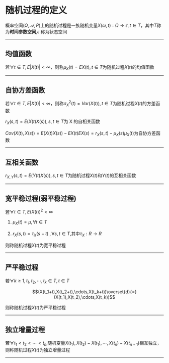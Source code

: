 # 随机过程的定义

概率空间$(\Omega,\mathcal{A},P)$上的随机过程是一族随机变量$X(\omega,t):\Omega\to\epsilon,t\in T$，其中$T$称为**时间参数空间**,$\epsilon$ 称为状态空间

---

## 均值函数
若$\forall t \in T,E|X(t)|<\infty$，则称$\mu_X(t)=EX(t),t\in T$为随机过程$X(t)$的均值函数

---

## 自协方差函数
若$\forall t\in T,E|X(t)|<\infty$，则称$\sigma_X^2(t)=Var(X(t)),t\in T$为随机过程$X(t)$的方差函数

$r_X(s,t)=E(X(t)X(s)),s,t\in T$为 X 的自相关函数

$Cov(X(t),X(s))=E(X(t)X(s))-EX(t)EX(s)=r_X(s,t)-\mu_X(s)\mu_X(t)$为自协方差函数

---

## 互相关函数

$r_{X,Y}(s,t)=E(Y(t)X(s)),s,t\in T$为随机过程$X(t)$和$Y(t)$的互相关函数

---

## 宽平稳过程(弱平稳过程)

若$\forall t\in T,E(X(t))^2<\infty$

1. $\mu_X(t)=\mu,\forall t\in T$

2. $r_X(s,t)=\tau_X(s-t)\;,\forall s,t\in T$,其中$\tau_X:R\to R$

则称随机过程$X(t)$为宽平稳过程

---

## 严平稳过程

若$\forall k\geq 1,t_1,t_2,\cdots,t_k\in T,t\in T$

$$(X(t_1+t),X(t_2+t),\cdots,X(t_k+t))\overset{d}{=}(X(t_1),X(t_2),\cdots,X(t_k))$$

则称随机过程$X(t)$为严平稳过程

---

## 独立增量过程

若$\forall t_1<t_2<\cdots<t_n$,随机变量$X(t_1),X(t_2)-X(t_1),\cdots,X(t_n)-X(t_{n-1})$相互独立，则称随机过程$X(t)$为独立增量过程

---




